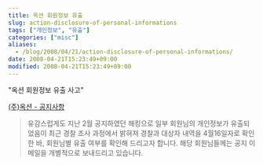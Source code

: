 ```yaml
---
title: 옥션 회원정보 유출
slug: action-disclosure-of-personal-informations
tags: ["개인정보", "유출"]
categories: ["misc"]
aliases:
  - /blog/2008/04/21/action-disclosure-of-personal-informations/
date: 2008-04-21T15:23:49+09:00
modified: 2008-04-21T15:23:49+09:00
---
```

"옥션 회원정보 유출 사고"

[(주)옥션 - 공지사항](http://member.auction.co.kr/announce/view.aspx?no=2184&amp;page=1&amp;gubun=&amp;search_word=1&amp;search_string=&amp;type=)

> 유감스럽게도 지난 2월 공지하였던 해킹으로 일부 회원님의 개인정보가 유출되었음이 최근 경찰 조사 과정에서 밝혀져 경찰과 대상자 내역을 4월16일자로 확인한 바, 회원님별 유출 여부를 확인해 드리고자 합니다. 해당 회원님들께는 공지 이메일을 개별적으로 보내드리고 있습니다.
